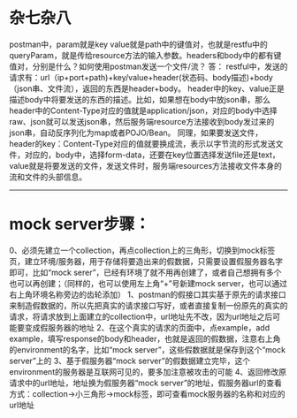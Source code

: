﻿# 杂七杂八
postman中，param就是key value就是path中的键值对，也就是restfu中的queryParam，就是传给resource方法的输入参数。headers和body中的都有键值对，分别是什么？如何使用postman发送一个文件/流？
答：
restful中，发送的请求有：url（ip+port+path)+key/value+header(状态码、body描述)+body（json串、文件流），返回的东西是header+body。
header中的key、value正是描述body中将要发送的东西的描述。比如，如果想在body中放json串，那么header中的Content-Type对应的值就是application/json，对应的body中选择raw、json就可以发送json串，然后服务端resource方法接收到body发过来的json串，自动反序列化为map或者POJO/Bean。
同理，如果要发送文件，header的key：Content-Type对应的值就要换成流，表示以字节流的形式发送文件，对应的，body中，选择form-data，还要在key位置选择发送file还是text，value就是将要发送的文件，发送文件时，服务端resources方法接收文件本身的流和文件的头部信息。

---


# mock server步骤：
0、必须先建立一个collection，再点collection上的三角形，切换到mock标签页，建立环境/服务器，用于存储将要造出来的假数据，只需要设置假服务器名字即可，比如“mock serer”，已经有环境了就不用再创建了，或者自己想拥有多个也可以再创建；（同样的，也可以使用左上角“+”号新建mock server，也可以通过右上角环境名称旁边的齿轮添加）
1、postman的假接口其实基于原先的请求接口来制造假数据的，所以先把真实的请求接口写好，或者直接复制一份原先的真实的请求，将请求放到上面建立的collection中，url地址先不改，因为url地址之后可能要变成假服务器的地址
2、在这个真实的请求的页面中，点example，add example，填写response的body和header，也就是返回的假数据，注意右上角的environment的名字，比如“mock server”，这些假数据就是保存到这个“mock server”上的
3、基于假服务器“mock server”的假数据建立完毕，这个environment的服务器是互联网可见的，要多加注意被攻击的可能
4、返回修改原请求中的url地址，地址换为假服务器“mock server”的地址，假服务器url的查看方式：collection→小三角形→mock标签，即可查看mock服务器的名称和对应的url地址
